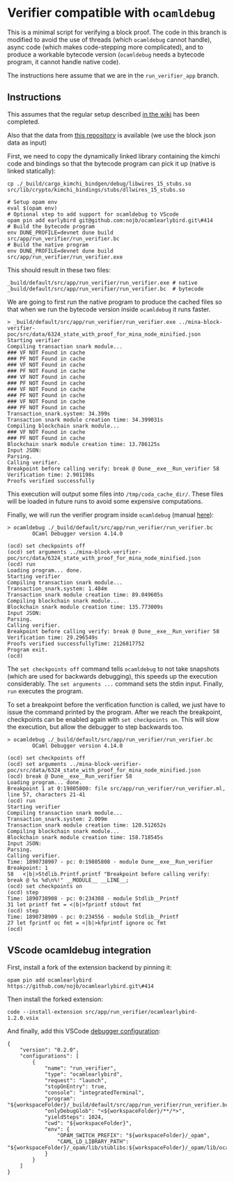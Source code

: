 # Verifier compatible with `ocamldebug`

This is a minimal script for verifying a block proof. The code in this branch is modified to avoid the use of threads (which `ocamldebug` cannot handle), async code (which makes code-stepping more complicated), and to produce a workable bytecode version (`ocamldebug` needs a bytecode program, it cannot handle native code).

The instructions here assume that we are in the `run_verifier_app` branch.

## Instructions

This assumes that the regular setup described [in the wiki](https://github.com/name-placeholder/mina-wiki/tree/master/build_and_run_mina_cli) has been completed.

Also that the data from [this repository](https://github.com/name-placeholder/mina-block-verifier-poc) is available (we use the block json data as input)

First, we need to copy the dynamically linked library containing the kimchi code and bindings so that the bytecode program can pick it up (native is linked statically):

```
cp ./_build/cargo_kimchi_bindgen/debug/libwires_15_stubs.so src/lib/crypto/kimchi_bindings/stubs/dllwires_15_stubs.so
```

```
# Setup opam env
eval $(opam env)
# Optional step to add support for ocamldebug to VScode
opam pin add earlybird git@github.com:nojb/ocamlearlybird.git\#414
# Build the bytecode program
env DUNE_PROFILE=devnet dune build src/app/run_verifier/run_verifier.bc
# Build the native program
env DUNE_PROFILE=devnet dune build src/app/run_verifier/run_verifier.exe
```

This should result in these two files:

```
_build/default/src/app/run_verifier/run_verifier.exe # native
_build/default/src/app/run_verifier/run_verifier.bc  # bytecode
```

We are going to first run the native program to produce the cached files so that when we run the bytecode version inside `ocamldebug` it runs faster.

```
> _build/default/src/app/run_verifier/run_verifier.exe ../mina-block-verifier-poc/src/data/6324_state_with_proof_for_mina_node_minified.json
Starting verifier
Compiling transaction snark module...
### VF NOT Found in cache
### PF NOT Found in cache
### VF NOT Found in cache
### PF NOT Found in cache
### VF NOT Found in cache
### PF NOT Found in cache
### VF NOT Found in cache
### PF NOT Found in cache
### VF NOT Found in cache
### PF NOT Found in cache
Transaction_snark.system: 34.399s
Transaction snark module creation time: 34.399031s
Compiling blockchain snark module...
### VF NOT Found in cache
### PF NOT Found in cache
Blockchain snark module creation time: 13.786125s
Input JSON:
Parsing.
Calling verifier.
Breakpoint before calling verify: break @ Dune__exe__Run_verifier 58
Verification time: 2.901198s
Proofs verified successfully
```

This execution will output some files into `/tmp/coda_cache_dir/`. These files will be loaded in future runs to avoid some expensive computations.

Finally, we will run the verifier program inside `ocamldebug` (manual [here](https://v2.ocaml.org/manual/debugger.html)):

```
> ocamldebug ./_build/default/src/app/run_verifier/run_verifier.bc
        OCaml Debugger version 4.14.0

(ocd) set checkpoints off
(ocd) set arguments ../mina-block-verifier-poc/src/data/6324_state_with_proof_for_mina_node_minified.json
(ocd) run
Loading program... done.
Starting verifier
Compiling transaction snark module...
Transaction_snark.system: 1.484m
Transaction snark module creation time: 89.049605s
Compiling blockchain snark module...
Blockchain snark module creation time: 135.773009s
Input JSON:
Parsing.
Calling verifier.
Breakpoint before calling verify: break @ Dune__exe__Run_verifier 58
Verification time: 29.296549s
Proofs verified successfullyTime: 2126817752
Program exit.
(ocd)
```

The `set checkpoints off` command tells `ocamldebug` to not take snapshots (which are used for backwards debugging), this speeds up the execution considerably.
The `set arguments ...` command sets the stdin input.
Finally, `run` executes the program.

To set a breakpoint before the verification function is called, we just have to issue the command printed by the program. After we reach the breakpoint, checkpoints can be enabled again with `set checkpoints on`. This will slow the execution, but allow the debugger to step backwards too.

```
> ocamldebug ./_build/default/src/app/run_verifier/run_verifier.bc
        OCaml Debugger version 4.14.0

(ocd) set checkpoints off
(ocd) set arguments ../mina-block-verifier-poc/src/data/6324_state_with_proof_for_mina_node_minified.json
(ocd) break @ Dune__exe__Run_verifier 58
Loading program... done.
Breakpoint 1 at 0:19805800: file src/app/run_verifier/run_verifier.ml, line 57, characters 21-41
(ocd) run
Starting verifier
Compiling transaction snark module...
Transaction_snark.system: 2.009m
Transaction snark module creation time: 120.512652s
Compiling blockchain snark module...
Blockchain snark module creation time: 158.718545s
Input JSON:
Parsing.
Calling verifier.
Time: 1890738907 - pc: 0:19805808 - module Dune__exe__Run_verifier
Breakpoint: 1
58   <|b|>Stdlib.Printf.printf "Breakpoint before calling verify: break @ %s %d\n%!" __MODULE__ __LINE__;
(ocd) set checkpoints on
(ocd) step
Time: 1890738908 - pc: 0:234308 - module Stdlib__Printf
31 let printf fmt = <|b|>fprintf stdout fmt
(ocd) step
Time: 1890738909 - pc: 0:234556 - module Stdlib__Printf
27 let fprintf oc fmt = <|b|>kfprintf ignore oc fmt
(ocd)
```

## VScode ocamldebug integration

First, install a fork of the extension backend by pinning it:

```
opam pin add ocamlearlybird https://github.com/nojb/ocamlearlybird.git\#414
```

Then install the forked extension:

```
code --install-extension src/app/run_verifier/ocamlearlybird-1.2.0.vsix
```

And finally, add this VSCode [debugger configuration](https://code.visualstudio.com/docs/editor/debugging#_launch-configurations):

```
{
    "version": "0.2.0",
    "configurations": [
        {
            "name": "run_verifier",
            "type": "ocamlearlybird",
            "request": "launch",
            "stopOnEntry": true,
            "console": "integratedTerminal",
            "program": "${workspaceFolder}/_build/default/src/app/run_verifier/run_verifier.bc",
            "onlyDebugGlob": "<${workspaceFolder}/**/*>",
            "yieldSteps": 1024,
            "cwd": "${workspaceFolder}",
            "env": {
                "OPAM_SWITCH_PREFIX": "${workspaceFolder}/_opam",
                "CAML_LD_LIBRARY_PATH": "${workspaceFolder}/_opam/lib/stublibs:${workspaceFolder}/_opam/lib/ocaml/stublibs:${workspaceFolder}/_opam/lib/ocaml"
            }
        }
    ]
}
```
